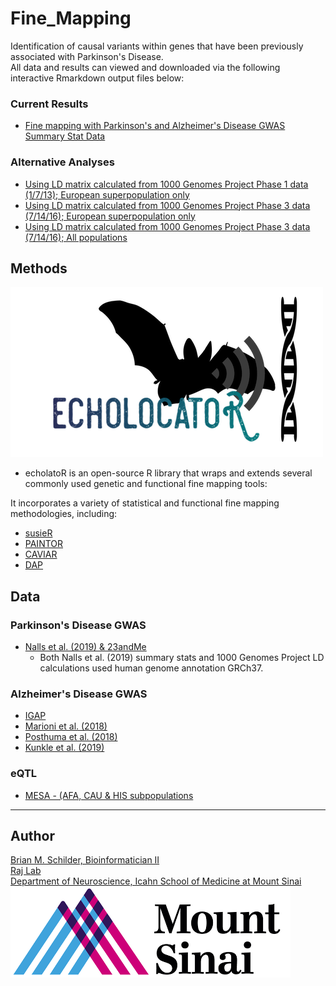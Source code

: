 # Fine_Mapping

Identification of causal variants within genes that have been previously associated with Parkinson's Disease.\
All data and results can viewed and downloaded via the following interactive Rmarkdown output files below:  

### Current Results
* [Fine mapping with Parkinson's and Alzheimer's Disease GWAS Summary Stat Data](https://rajlabmssm.github.io/Fine_Mapping/Fine_Mapping.html)


### Alternative Analyses
* [Using LD matrix calculated from 1000 Genomes Project Phase 1 data (1/7/13); European superpopulation only](https://rajlabmssm.github.io/Fine_Mapping/Old_scripts/Fine_Mapping_1KGphase1_EUR.html)
* [Using LD matrix calculated from 1000 Genomes Project Phase 3 data (7/14/16); European superpopulation only](https://rajlabmssm.github.io/Fine_Mapping/Old_scripts/Fine_Mapping_1KGphase3_EUR.html)
* [Using LD matrix calculated from 1000 Genomes Project Phase 3 data (7/14/16); All populations](https://rajlabmssm.github.io/Fine_Mapping/Old_scripts/Fine_Mapping_1KGphase3_allPops.html)


## Methods

![](./echolocatoR/images/echo_logo_sm.png)

* echolatoR is an open-source R library that wraps and extends several commonly used genetic and functional fine mapping tools:

It incorporates a variety of statistical and functional fine mapping methodologies, including:  
* [susieR](https://github.com/stephenslab/susieR)  
* [PAINTOR](https://github.com/gkichaev/PAINTOR_V3.0)  
* [CAVIAR](http://genetics.cs.ucla.edu/caviar/)  
* [DAP](https://github.com/xqwen/dap)  


## Data

### Parkinson's Disease GWAS

* [Nalls et al. (2019) & 23andMe](https://www.biorxiv.org/content/10.1101/388165v3)
    * Both Nalls et al. (2019) summary stats and 1000 Genomes Project LD calculations used human genome annotation GRCh37.


### Alzheimer's Disease GWAS

* [IGAP](https://www.nature.com/articles/ng.2802)
* [Marioni et al. (2018)](https://www.nature.com/articles/s41398-018-0150-6)
* [Posthuma et al. (2018)](https://www.nature.com/articles/s41588-018-0311-9)
* [Kunkle et al. (2019)](https://www.nature.com/articles/s41588-019-0358-2)

### eQTL

* [MESA - (AFA, CAU & HIS subpopulations](https://www.nhlbi.nih.gov/science/multi-ethnic-study-atherosclerosis-mesa)


<hr>

## Author

<a href="https://bschilder.github.io/BMSchilder/" target="_blank">Brian M. Schilder, Bioinformatician II</a>\
<a href="https://rajlab.org" target="_blank">Raj Lab</a>\
<a href="https://icahn.mssm.edu/about/departments/neuroscience" target="_blank">Department of Neuroscience, Icahn School of Medicine at Mount Sinai</a>\
![](./web/images/sinai.png)

